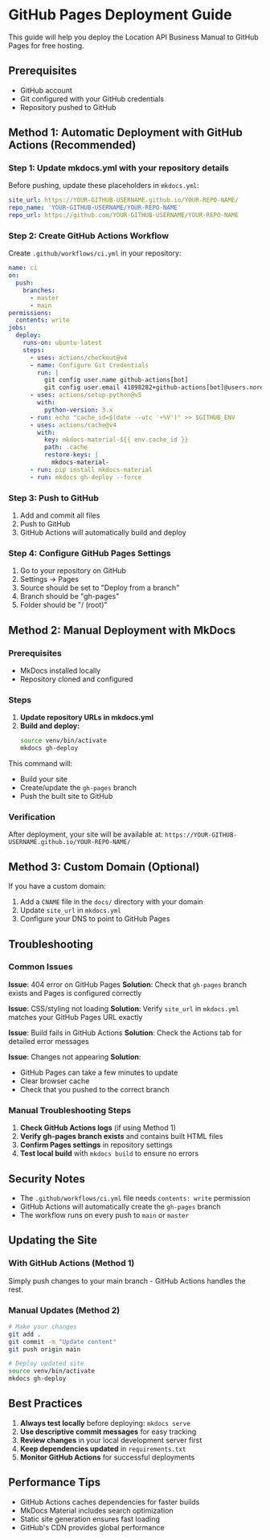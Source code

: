 # GitHub Pages Deployment Guide

This guide will help you deploy the Location API Business Manual to GitHub Pages for free hosting.

## Prerequisites

- GitHub account
- Git configured with your GitHub credentials
- Repository pushed to GitHub

## Method 1: Automatic Deployment with GitHub Actions (Recommended)

### Step 1: Update mkdocs.yml with your repository details

Before pushing, update these placeholders in `mkdocs.yml`:

```yaml
site_url: https://YOUR-GITHUB-USERNAME.github.io/YOUR-REPO-NAME/
repo_name: 'YOUR-GITHUB-USERNAME/YOUR-REPO-NAME'
repo_url: https://github.com/YOUR-GITHUB-USERNAME/YOUR-REPO-NAME
```

### Step 2: Create GitHub Actions Workflow

Create `.github/workflows/ci.yml` in your repository:

```yaml
name: ci
on:
  push:
    branches:
      - master
      - main
permissions:
  contents: write
jobs:
  deploy:
    runs-on: ubuntu-latest
    steps:
      - uses: actions/checkout@v4
      - name: Configure Git Credentials
        run: |
          git config user.name github-actions[bot]
          git config user.email 41898282+github-actions[bot]@users.noreply.github.com
      - uses: actions/setup-python@v5
        with:
          python-version: 3.x
      - run: echo "cache_id=$(date --utc '+%V')" >> $GITHUB_ENV
      - uses: actions/cache@v4
        with:
          key: mkdocs-material-${{ env.cache_id }}
          path: .cache
          restore-keys: |
            mkdocs-material-
      - run: pip install mkdocs-material
      - run: mkdocs gh-deploy --force
```

### Step 3: Push to GitHub

1. Add and commit all files
2. Push to GitHub
3. GitHub Actions will automatically build and deploy

### Step 4: Configure GitHub Pages Settings

1. Go to your repository on GitHub
2. Settings → Pages
3. Source should be set to "Deploy from a branch"
4. Branch should be "gh-pages"
5. Folder should be "/ (root)"

## Method 2: Manual Deployment with MkDocs

### Prerequisites
- MkDocs installed locally
- Repository cloned and configured

### Steps

1. **Update repository URLs in mkdocs.yml**
2. **Build and deploy:**
   ```bash
   source venv/bin/activate
   mkdocs gh-deploy
   ```

This command will:
- Build your site
- Create/update the `gh-pages` branch
- Push the built site to GitHub

### Verification

After deployment, your site will be available at:
`https://YOUR-GITHUB-USERNAME.github.io/YOUR-REPO-NAME/`

## Method 3: Custom Domain (Optional)

If you have a custom domain:

1. Add a `CNAME` file in the `docs/` directory with your domain
2. Update `site_url` in `mkdocs.yml`
3. Configure your DNS to point to GitHub Pages

## Troubleshooting

### Common Issues

**Issue**: 404 error on GitHub Pages
**Solution**: Check that `gh-pages` branch exists and Pages is configured correctly

**Issue**: CSS/styling not loading
**Solution**: Verify `site_url` in `mkdocs.yml` matches your GitHub Pages URL exactly

**Issue**: Build fails in GitHub Actions
**Solution**: Check the Actions tab for detailed error messages

**Issue**: Changes not appearing
**Solution**: 
- GitHub Pages can take a few minutes to update
- Clear browser cache
- Check that you pushed to the correct branch

### Manual Troubleshooting Steps

1. **Check GitHub Actions logs** (if using Method 1)
2. **Verify gh-pages branch exists** and contains built HTML files
3. **Confirm Pages settings** in repository settings
4. **Test local build** with `mkdocs build` to ensure no errors

## Security Notes

- The `.github/workflows/ci.yml` file needs `contents: write` permission
- GitHub Actions will automatically create the `gh-pages` branch
- The workflow runs on every push to `main` or `master`

## Updating the Site

### With GitHub Actions (Method 1)
Simply push changes to your main branch - GitHub Actions handles the rest.

### Manual Updates (Method 2)
```bash
# Make your changes
git add .
git commit -m "Update content"
git push origin main

# Deploy updated site
source venv/bin/activate
mkdocs gh-deploy
```

## Best Practices

1. **Always test locally** before deploying: `mkdocs serve`
2. **Use descriptive commit messages** for easy tracking
3. **Review changes** in your local development server first
4. **Keep dependencies updated** in `requirements.txt`
5. **Monitor GitHub Actions** for successful deployments

## Performance Tips

- GitHub Actions caches dependencies for faster builds
- MkDocs Material includes search optimization
- Static site generation ensures fast loading
- GitHub's CDN provides global performance